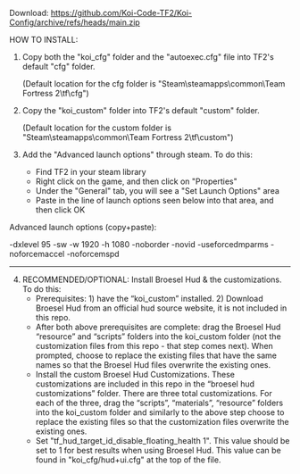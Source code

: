 Download: https://github.com/Koi-Code-TF2/Koi-Config/archive/refs/heads/main.zip

HOW TO INSTALL:
1. Copy both the "koi_cfg" folder and the "autoexec.cfg" file into TF2's default "cfg" folder. 

   (Default location for the cfg folder is "Steam\steamapps\common\Team Fortress 2\tf\cfg")

2. Copy the "koi_custom" folder into TF2's default "custom" folder. 

   (Default location for the custom folder is "Steam\steamapps\common\Team Fortress 2\tf\custom")

3. Add the "Advanced launch options" through steam. To do this:
   - Find TF2 in your steam library
   - Right click on the game, and then click on "Properties"
   - Under the "General" tab, you will see a "Set Launch Options" area
   - Paste in the line of launch options seen below into that area, and then click OK

  Advanced launch options (copy+paste):
  
  -dxlevel 95 -sw -w 1920 -h 1080 -noborder -novid -useforcedmparms -noforcemaccel -noforcemspd

_____________

4. RECOMMENDED/OPTIONAL: Install Broesel Hud & the customizations. To do this:
   - Prerequisites: 1) have the “koi_custom” installed. 2) Download Broesel Hud from an official hud source website, it is not included in this repo. 
   - After both above prerequisites are complete: drag the Broesel Hud “resource” and “scripts” folders into the koi_custom folder (not the customization files from this repo - that step comes next). When prompted, choose to replace the existing files that have the same names so that the Broesel Hud files overwrite the existing ones.
   - Install the custom Broesel Hud Customizations. These customizations are included in this repo in the “broesel hud customizations” folder. There are three total customizations. For each of the three, drag the “scripts”, “materials”, “resource” folders into the koi_custom folder and similarly to the above step choose to replace the existing files so that the customization files overwrite the existing ones.
   - Set "tf_hud_target_id_disable_floating_health 1". This value should be set to 1 for best results when using Broesel Hud. This value can be found in "koi_cfg/hud+ui.cfg" at the top of the file.
